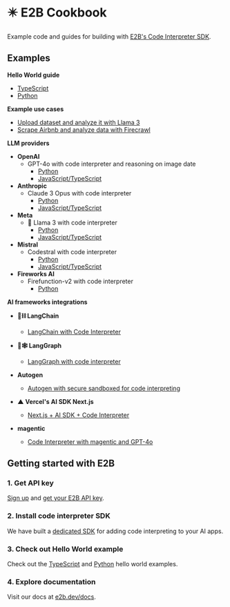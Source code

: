 # ✴️ E2B Cookbook
Example code and guides for building with [E2B's Code Interpreter SDK](https://github.com/e2b-dev/code-interpreter).

## Examples

**Hello World guide**
- [TypeScript](https://github.com/e2b-dev/e2b-cookbook/tree/main/examples/hello-world-js)
- [Python](https://github.com/e2b-dev/e2b-cookbook/tree/main/examples/hello-world-python)

**Example use cases**
  - [Upload dataset and analyze it with Llama 3](https://github.com/e2b-dev/e2b-cookbook/tree/main/examples/upload-dataset-code-interpreter)
  - [Scrape Airbnb and analyze data with Firecrawl](https://github.com/e2b-dev/e2b-cookbook/tree/main/examples/scrape-and-analyze-airbnb-data-with-firecrawl)

**LLM providers**
  - **OpenAI**
    - GPT-4o with code interpreter and reasoning on image date
      - [Python](https://github.com/e2b-dev/e2b-cookbook/blob/main/examples/gpt-4o-code-interpreter/gpt_4o.ipynb)
      - [JavaScript/TypeScript](https://github.com/e2b-dev/e2b-cookbook/tree/main/examples/gpt-4o-code-interpreter-js)
  - **Anthropic**
    - Claude 3 Opus with code interpreter
      - [Python](https://github.com/e2b-dev/e2b-cookbook/tree/main/examples/claude-code-interpreter-python)
      - [JavaScript/TypeScript](https://github.com/e2b-dev/e2b-cookbook/tree/main/examples/claude-code-interpreter-js)
  - **Meta**
    - 🦙 Llama 3 with code interpreter
      - [Python](https://github.com/e2b-dev/e2b-cookbook/tree/main/examples/llama-3-code-interpreter-python)
      - [JavaScript/TypeScript](https://github.com/e2b-dev/e2b-cookbook/tree/main/examples/llama-3-code-interpreter-js)
  - **Mistral**
    - Codestral with code interpreter
      - [Python](https://github.com/e2b-dev/e2b-cookbook/tree/main/examples/codestral-code-interpreter-python)
      - [JavaScript/TypeScript](https://github.com/e2b-dev/e2b-cookbook/tree/main/examples/codestral-code-interpreter-js)
  - **Fireworks AI**
    - Firefunction-v2 with code interpreter
      - [Python](https://github.com/e2b-dev/e2b-cookbook/tree/main/examples/fireworks-code-interpreter-python)

**AI frameworks integrations**
  - **🦜⛓️ LangChain**
    - [LangChain with Code Interpreter](https://github.com/e2b-dev/e2b-cookbook/tree/main/examples/langchain-python)

  - **🦜🕸️ LangGraph**
    - [LangGraph with code interpreter](https://github.com/e2b-dev/e2b-cookbook/tree/main/examples/langgraph-python)

  - **Autogen**
    - [Autogen with secure sandboxed for code interpreting](https://github.com/e2b-dev/e2b-cookbook/tree/main/examples/e2b_autogen)

  - **▲ Vercel's AI SDK Next.js**
    - [Next.js + AI SDK + Code Interpreter](https://github.com/e2b-dev/e2b-cookbook/tree/main/examples/nextjs-code-interpreter)

  - **magentic**
    - [Code Interpreter with magentic and GPT-4o](https://github.com/e2b-dev/e2b-cookbook/tree/main/examples/magentic-code-interpreter/magentic_code_interpreter.ipynb)


## Getting started with E2B

### 1. Get API key
[Sign up](https://e2b.dev/docs/sign-in?view=sign-up) and [get your E2B API key](https://e2b.dev/docs/getting-started/api-key).

### 2. Install code interpreter SDK
We have built a [dedicated SDK](https://github.com/e2b-dev/code-interpreter) for adding code interpreting to your AI apps.

### 3. Check out Hello World example
Check out the [TypeScript](https://github.com/e2b-dev/e2b-cookbook/tree/main/examples/hello-world-js) and [Python](https://github.com/e2b-dev/e2b-cookbook/tree/main/examples/hello-world-python) hello world examples.

### 4. Explore documentation
Visit our docs at [e2b.dev/docs](https://e2b.dev/docs).


